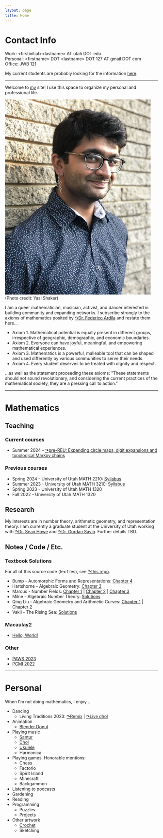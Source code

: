 ```yaml
---
layout: page
title: Home
---
```


# Contact Info

Work: \<firstinitial>\<lastname> AT utah DOT edu  
Personal: \<firstname> DOT \<lastname> DOT 127 AT gmail DOT com  
Office: JWB 121

My current students are probably looking for the information [here](#teaching).

---

Welcome to [my](aboutme.html) site! I use this space to organize my personal and professional life.

![Headshot](assets/img/headshot.jpg)  
(Photo credit: Yasi Shaker)

I am a queer mathematician, musician, activist, and dancer interested in building community and expanding networks. I subscribe strongly to the axioms of mathematics posited by [&#x21B7;Dr. Federico Ardila](https://fardila.com) and restate them here...

* Axiom 1. Mathematical potential is equally present in different groups, irrespective of geographic, demographic, and economic boundaries.
* Axiom 2. Everyone can have joyful, meaningful, and empowering mathematical experiences.
* Axiom 3. Mathematics is a powerful, malleable tool that can be shaped and used differently by various communities to serve their needs.
* Axiom 4. Every student deserves to be treated with dignity and respect.

...as well as the statement proceeding these axioms: "These statements should not sound revolutionary, and considering the current practices of the mathematical society, they are a pressing call to action."

---

# Mathematics

## Teaching

### Current courses

* Summer 2024 - [&#x21B7;pre-REU: Expanding circle maps, digit expansions and topological Markov chains](https://www.math.utah.edu/~vinhage/prereu24/materials/)

### Previous courses

* Spring 2024 - University of Utah MATH 2210: [Syllabus](assets/pdf/2024_2210_syllabus.pdf)
* Summer 2023 - University of Utah MATH 3210: [Syllabus](assets/pdf/2023_3210_syllabus.pdf)
* Spring 2023 - University of Utah MATH 1320
* Fall 2022 - University of Utah MATH 1320

## Research

My interests are in number theory, arithmetic geometry, and representation theory. I am currently a graduate student at the University of Utah working with [&#x21B7;Dr. Sean Howe](https://www.math.utah.edu/~howe/) and [&#x21B7;Dr. Gordan Savin](https://www.math.utah.edu/~savin/). Further details TBD.

## Notes / Code / Etc.

### Textbook Solutions

For all of this source code (tex files), see [&#x21B7;this repo](https://github.com/abhayg11/abhayg11.github.io/tree/main/assets/tex/).

* Bump - Automorphic Forms and Representations: [Chapter 4](assets/tex/bump/Chapter4.pdf)
* Hartshorne - Algebraic Geometry: [Chapter 2](assets/tex/hartshorne/Chapter2.pdf)
* Marcus - Number Fields: [Chapter 1](assets/tex/marcus/Chapter1.pdf) \| [Chapter 2](assets/tex/marcus/Chapter2.pdf) \| [Chapter 3](assets/tex/marcus/Chapter3.pdf)
* Milne - Algebraic Number Theory: [Solutions](assets/tex/milne_ant/Solutions.pdf)
* Qing Liu - Algebraic Geometry and Arithmetic Curves: [Chapter 1](assets/tex/qingliu/Chapter1.pdf) \| [Chapter 2](assets/tex/qingliu/Chapter2.pdf)
* Vakil - The Rising Sea: [Solutions](assets/tex/risingsea/main.pdf)

### Macaulay2

* [Hello, World!](macaulay2/helloworld.html)

### Other

* [PAWS 2023](assets/tex/paws23/)
* [PCMI 2022](pcmi22/)

---

# Personal

When I'm not doing mathematics, I enjoy...

* Dancing
	- Living Traditions 2023: [&#x21B7;Remix](https://youtu.be/eMaFJ0GUA7Y) \| [&#x21B7;Live dhol](https://youtu.be/Y2OWHEJIoe4)
* Animation
	- [Blender Donut](animation/donut.html)
* Playing music
    - [Santur](music/santur.html)
    - [Dhol](music/dhol.html)
    - [Ukulele](music/ukulele.html)
    - Harmonica
* Playing games. Honorable mentions:
    - Chess
    - Factorio
    - Spirit Island
    - Minecraft
    - Backgammon
* Listening to podcasts
* Gardening
* Reading
* Programming
	- Puzzles
	- Projects
* Other artwork
    - [Crochet](art/crochet.html)
	- Sketching
